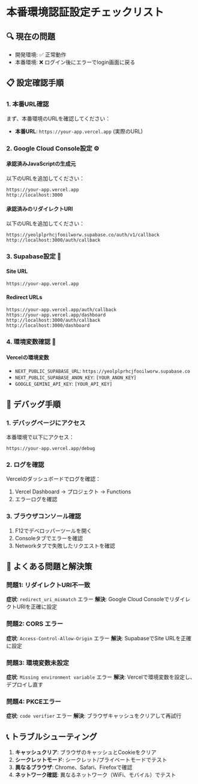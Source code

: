 # 本番環境認証設定チェックリスト

## 🔍 現在の問題
- 開発環境: ✅ 正常動作
- 本番環境: ❌ ログイン後にエラーでlogin画面に戻る

## 📋 設定確認手順

### 1. 本番URL確認
まず、本番環境のURLを確認してください：
- **本番URL**: `https://your-app.vercel.app` (実際のURL)

### 2. Google Cloud Console設定 ⚙️

#### 承認済みJavaScriptの生成元
以下のURLを追加してください：
```
https://your-app.vercel.app
http://localhost:3000
```

#### 承認済みのリダイレクトURI
以下のURLを追加してください：
```
https://yeolplprhcjfooilworw.supabase.co/auth/v1/callback
http://localhost:3000/auth/callback
```

### 3. Supabase設定 🔐

#### Site URL
```
https://your-app.vercel.app
```

#### Redirect URLs
```
https://your-app.vercel.app/auth/callback
https://your-app.vercel.app/dashboard
http://localhost:3000/auth/callback
http://localhost:3000/dashboard
```

### 4. 環境変数確認 🔧

#### Vercelの環境変数
- `NEXT_PUBLIC_SUPABASE_URL`: `https://yeolplprhcjfooilworw.supabase.co`
- `NEXT_PUBLIC_SUPABASE_ANON_KEY`: `[YOUR_ANON_KEY]`
- `GOOGLE_GEMINI_API_KEY`: `[YOUR_API_KEY]`

## 🧪 デバッグ手順

### 1. デバッグページにアクセス
本番環境で以下にアクセス：
```
https://your-app.vercel.app/debug
```

### 2. ログを確認
Vercelのダッシュボードでログを確認：
1. Vercel Dashboard → プロジェクト → Functions
2. エラーログを確認

### 3. ブラウザコンソール確認
1. F12でデベロッパーツールを開く
2. Consoleタブでエラーを確認
3. Networkタブで失敗したリクエストを確認

## 🚨 よくある問題と解決策

### 問題1: リダイレクトURI不一致
**症状**: `redirect_uri_mismatch` エラー
**解決**: Google Cloud ConsoleでリダイレクトURIを正確に設定

### 問題2: CORS エラー
**症状**: `Access-Control-Allow-Origin` エラー
**解決**: SupabaseでSite URLを正確に設定

### 問題3: 環境変数未設定
**症状**: `Missing environment variable` エラー
**解決**: Vercelで環境変数を設定し、デプロイし直す

### 問題4: PKCEエラー
**症状**: `code verifier` エラー
**解決**: ブラウザキャッシュをクリアして再試行

## 📞 トラブルシューティング

1. **キャッシュクリア**: ブラウザのキャッシュとCookieをクリア
2. **シークレットモード**: シークレット/プライベートモードでテスト
3. **異なるブラウザ**: Chrome、Safari、Firefoxで確認
4. **ネットワーク確認**: 異なるネットワーク（WiFi、モバイル）でテスト
